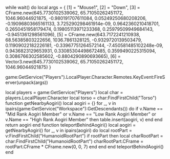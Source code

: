 while wait() do
local args = {
    [1] = "Mouse1",
    [2] = "Down",
    [3] = CFrame.new(645.7730102539062, 65.71050262451172, 1046.96044921875, -0.980191707611084, 0.05249250680208206, -0.19096803665161133, 3.725290298461914e-09, 0.9642360210418701, 0.2650451958179474, 0.19805113971233368, 0.25979509949684143, -0.9451361298561096),
    [5] = CFrame.new(643.7172241210938, 68.56385803222656, 1036.7861328125, -0.9329720139503479, 0.11909022182226181, -0.33967751264572144, -7.450581485102248e-09, 0.9436823129653931, 0.33085304498672485, 0.3599490225315094, 0.3086766302585602, -0.8804290890693665),
    [6] = Vector3.new(645.7730102539062, 65.71050262451172, 1046.96044921875)
}

game:GetService("Players").LocalPlayer.Character.Remotes.KeyEvent:FireServer(unpack(args))

local players = game:GetService("Players")
local char = players.LocalPlayer.Character
local torso = char:FindFirstChild("Torso")
function getNearbyAogiri()
local aogiri = {}
for _, v in ipairs(game:GetService("Workspace"):GetDescendants()) do
if v.Name == "Mid Rank Aogiri Member" or v.Name == "Low Rank Aogiri Member" or v.Name == "High Rank Aogiri Member" then
table.insert(aogiri, v)
end
end
return aogiri
end
function teleportBehindAogiri()
local aogiri = getNearbyAogiri()
for _, v in ipairs(aogiri) do
local rootPart = v:FindFirstChild("HumanoidRootPart")
if rootPart then
local charRootPart = char:FindFirstChild("HumanoidRootPart")
charRootPart.CFrame = rootPart.CFrame * CFrame.new(0, 0, 7)
end
end
end
teleportBehindAogiri()
end
